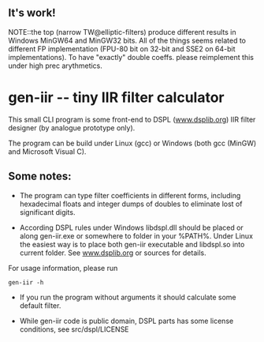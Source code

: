 ## It's work!

NOTE::the top (narrow TW@elliptic-filters) produce different results
in Windows MinGW64 and MinGW32 bits. All of the things seems related
to different FP implementation (FPU-80 bit on 32-bit and SSE2 on 64-bit
implementations). To have "exactly" double coeffs. please reimplement
this under high prec arythmetics.

# gen-iir -- tiny IIR filter calculator

This small CLI program is some front-end to DSPL (www.dsplib.org)
IIR filter designer (by analogue prototype only).

The program can be build under Linux (gcc) or Windows (both gcc (MinGW)
and Microsoft Visual C).

## Some notes:

* The program can type filter coefficients in different forms,
including hexadecimal floats and integer dumps of doubles to
eliminate lost of significant digits.

* According DSPL rules under Windows libdspl.dll should be
placed or along gen-iir.exe or somewhere to folder in your %PATH%.
Under Linux the easiest way is to place both gen-iir executable and
libdspl.so into current folder. See www.dsplib.org or sources for
details.

For usage information, please run

	gen-iir -h

* If you run the program without arguments it should calculate
some default filter.

* While gen-iir code is public domain, DSPL parts has some license
conditions, see src/dspl/LICENSE
